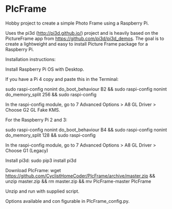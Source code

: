 # PIcFrame

Hobby project to create a simple Photo Frame using a Raspberry Pi.

Uses the pi3d (http://pi3d.github.io/) project and is heavily based on the PictureFrame app from https://github.com/pi3d/pi3d_demos. The goal is to create a lightweight and easy to install Picture Frame package for a Raspberry Pi.


Installation instructions:

Install Raspberry Pi OS with Desktop.

If you have a Pi 4 copy and paste this in the Terminal:

sudo raspi-config nonint do_boot_behaviour B2 && sudo raspi-config nonint do_memory_split 256 && sudo raspi-config

In the raspi-config module, go to 7 Advanced Options > A8 GL Driver > Choose G2 GL Fake KMS.

For the Raspberry Pi 2 and 3:

sudo raspi-config nonint do_boot_behaviour B4 && sudo raspi-config nonint do_memory_split 128 && sudo raspi-config 

In the raspi-config module, go to 7 Advanced Options > A8 GL Driver > Choose G1 (Legacy)

Install pi3d:
sudo pip3 install pi3d

Download PIcFrame:
wget https://github.com/CyclistHomeCoder/PIcFrame/archive/master.zip && unzip master.zip && rm master.zip && mv PIcFrame-master PIcFrame

Unzip and run with supplied script.

Options available and con figurable in PIcFrame_config.py.




